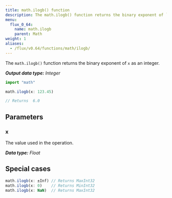 ```yaml
---
title: math.ilogb() function
description: The math.ilogb() function returns the binary exponent of `x` as an integer.
menu:
  flux_0_64:
    name: math.ilogb
    parent: Math
weight: 1
aliases:
  - /flux/v0.64/functions/math/ilogb/
---
```


The `math.ilogb()` function returns the binary exponent of `x` as an integer.

_**Output data type:** Integer_

```js
import "math"

math.ilogb(x: 123.45)

// Returns  6.0
```

## Parameters

### x
The value used in the operation.

_**Data type:** Float_

## Special cases
```js
math.ilogb(x: ±Inf) // Returns MaxInt32
math.ilogb(x: 0)    // Returns MinInt32
math.ilogb(x: NaN)  // Returns MaxInt32
```
